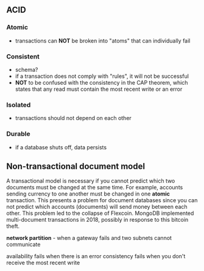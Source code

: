 ## ACID

### Atomic
- transactions can **NOT** be broken into "atoms" that can individually fail
### Consistent
- schema?
- if a transaction does not comply with "rules", it will not be successful
- **NOT** to be confused with the consistency in the CAP theorem, which states that any read must contain the most recent write or an error
### Isolated
- transactions should not depend on each other
### Durable
- if a database shuts off, data persists

## Non-transactional document model
A transactional model is necessary if you cannot predict which two documents must be changed at the same time. For example, accounts sending currency to one another must be changed in one **atomic** transaction. This presents a problem for document databases since you can not predict which accounts (documents) will send money between each other. This problem led to the collapse of Flexcoin. MongoDB implemented multi-document transactions in 2018, possibly in response to this bitcoin theft.

**network partition** - when a gateway fails and two subnets cannot communicate

availability fails when there is an error
consistency fails when you don't receive the most recent write